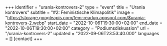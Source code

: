 +++
identifier = "urania-kontrovers-2"
type = "event"
title = "Urania kontrovers"
subtitle = "#2: Feministische Klimapolitik"
image = "https://storage.googleapis.com/fem-readup.appspot.com/$urania-kontrovers-2.webp"
start_date = "2022-10-06T19:30:00+02:00"
end_date = "2022-10-06T19:30:00+02:00"
category = "Podiumsdiskussion"
url = "/urania-kontrovers-2"
updated = "2022-09-06T23:53:40.000"
languages = []
[contact]
+++